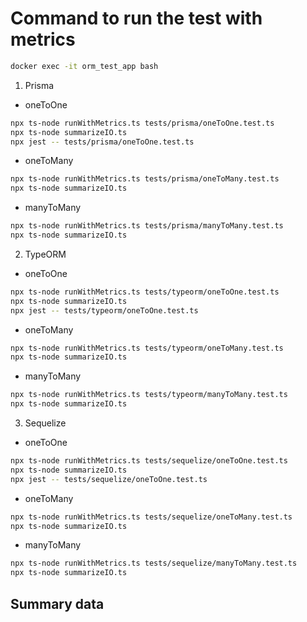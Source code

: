 # Command to run the test with metrics

```bash
docker exec -it orm_test_app bash
```

1. Prisma
- oneToOne
```bash
npx ts-node runWithMetrics.ts tests/prisma/oneToOne.test.ts
npx ts-node summarizeIO.ts
npx jest -- tests/prisma/oneToOne.test.ts
```
- oneToMany
```bash
npx ts-node runWithMetrics.ts tests/prisma/oneToMany.test.ts
npx ts-node summarizeIO.ts
```
- manyToMany
```bash
npx ts-node runWithMetrics.ts tests/prisma/manyToMany.test.ts
npx ts-node summarizeIO.ts
```
2. TypeORM
- oneToOne
```bash
npx ts-node runWithMetrics.ts tests/typeorm/oneToOne.test.ts
npx ts-node summarizeIO.ts
npx jest -- tests/typeorm/oneToOne.test.ts
```
- oneToMany
```bash
npx ts-node runWithMetrics.ts tests/typeorm/oneToMany.test.ts
npx ts-node summarizeIO.ts
```
- manyToMany
```bash
npx ts-node runWithMetrics.ts tests/typeorm/manyToMany.test.ts
npx ts-node summarizeIO.ts
```

3. Sequelize
- oneToOne
```bash
npx ts-node runWithMetrics.ts tests/sequelize/oneToOne.test.ts
npx ts-node summarizeIO.ts
npx jest -- tests/sequelize/oneToOne.test.ts
```
- oneToMany
```bash
npx ts-node runWithMetrics.ts tests/sequelize/oneToMany.test.ts
npx ts-node summarizeIO.ts
```
- manyToMany
```bash
npx ts-node runWithMetrics.ts tests/sequelize/manyToMany.test.ts
npx ts-node summarizeIO.ts
```

## Summary data

